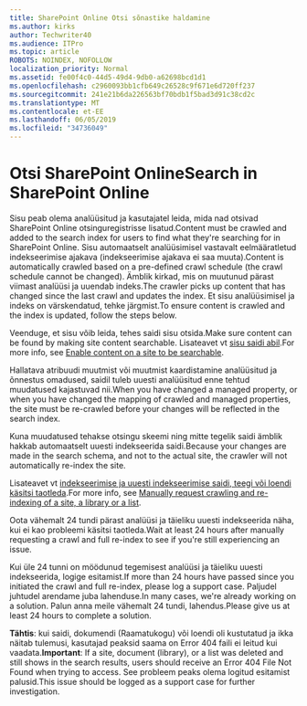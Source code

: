 ```yaml
---
title: SharePoint Online Otsi sõnastike haldamine
ms.author: kirks
author: Techwriter40
ms.audience: ITPro
ms.topic: article
ROBOTS: NOINDEX, NOFOLLOW
localization_priority: Normal
ms.assetid: fe00f4c0-44d5-49d4-9db0-a62698bcd1d1
ms.openlocfilehash: c2960093bb1cfb649c26528c9f671e6d720ff237
ms.sourcegitcommit: 241e21b6da226563bf70bdb1f5bad3d91c38cd2c
ms.translationtype: MT
ms.contentlocale: et-EE
ms.lasthandoff: 06/05/2019
ms.locfileid: "34736049"
---
```

# <a name="search-in-sharepoint-online"></a><span data-ttu-id="2c72e-102">Otsi SharePoint Online</span><span class="sxs-lookup"><span data-stu-id="2c72e-102">Search in SharePoint Online</span></span>

<span data-ttu-id="2c72e-103">Sisu peab olema analüüsitud ja kasutajatel leida, mida nad otsivad SharePoint Online otsinguregistrisse lisatud.</span><span class="sxs-lookup"><span data-stu-id="2c72e-103">Content must be crawled and added to the search index for users to find what they're searching for in SharePoint Online.</span></span> <span data-ttu-id="2c72e-104">Sisu automaatselt analüüsimisel vastavalt eelmääratletud indekseerimise ajakava (indekseerimise ajakava ei saa muuta).</span><span class="sxs-lookup"><span data-stu-id="2c72e-104">Content is automatically crawled based on a pre-defined crawl schedule (the crawl schedule cannot be changed).</span></span> <span data-ttu-id="2c72e-105">Ämblik kirkad, mis on muutunud pärast viimast analüüsi ja uuendab indeks.</span><span class="sxs-lookup"><span data-stu-id="2c72e-105">The crawler picks up content that has changed since the last crawl and updates the index.</span></span> <span data-ttu-id="2c72e-106">Et sisu analüüsimisel ja indeks on värskendatud, tehke järgmist.</span><span class="sxs-lookup"><span data-stu-id="2c72e-106">To ensure content is crawled and the index is updated, follow the steps below.</span></span>

<span data-ttu-id="2c72e-107">Veenduge, et sisu võib leida, tehes saidi sisu otsida.</span><span class="sxs-lookup"><span data-stu-id="2c72e-107">Make sure content can be found by making site content searchable.</span></span> <span data-ttu-id="2c72e-108">Lisateavet vt [sisu saidi abil](https://docs.microsoft.com/en-us/sharepoint/make-site-content-searchable).</span><span class="sxs-lookup"><span data-stu-id="2c72e-108">For more info, see [Enable content on a site to be searchable](https://docs.microsoft.com/en-us/sharepoint/make-site-content-searchable).</span></span>

<span data-ttu-id="2c72e-109">Hallatava atribuudi muutmist või muutmist kaardistamine analüüsitud ja õnnestus omadused, saidil tuleb uuesti analüüsitud enne tehtud muudatused kajastuvad nii.</span><span class="sxs-lookup"><span data-stu-id="2c72e-109">When you have changed a managed property, or when you have changed the mapping of crawled and managed properties, the site must be re-crawled before your changes will be reflected in the search index.</span></span> 

<span data-ttu-id="2c72e-110">Kuna muudatused tehakse otsingu skeemi ning mitte tegelik saidi ämblik hakkab automaatselt uuesti indekseerida saidi.</span><span class="sxs-lookup"><span data-stu-id="2c72e-110">Because your changes are made in the search schema, and not to the actual site, the crawler will not automatically re-index the site.</span></span> 

<span data-ttu-id="2c72e-111">Lisateavet vt [indekseerimise ja uuesti indekseerimise saidi, teegi või loendi käsitsi taotleda](https://docs.microsoft.com/en-us/sharepoint/crawl-site-conten).</span><span class="sxs-lookup"><span data-stu-id="2c72e-111">For more info, see [Manually request crawling and re-indexing of a site, a library or a list](https://docs.microsoft.com/en-us/sharepoint/crawl-site-conten).</span></span>

 <span data-ttu-id="2c72e-112">Oota vähemalt 24 tundi pärast analüüsi ja täieliku uuesti indekseerida näha, kui ei kao probleemi käsitsi taotleda.</span><span class="sxs-lookup"><span data-stu-id="2c72e-112">Wait at least 24 hours after manually requesting a crawl and full re-index to see if you're still experiencing an issue.</span></span> 

<span data-ttu-id="2c72e-113">Kui üle 24 tunni on möödunud tegemisest analüüsi ja täieliku uuesti indekseerida, logige esitamist.</span><span class="sxs-lookup"><span data-stu-id="2c72e-113">If more than 24 hours have passed since you initiated the crawl and full re-index, please log a support case.</span></span> <span data-ttu-id="2c72e-114">Paljudel juhtudel arendame juba lahenduse.</span><span class="sxs-lookup"><span data-stu-id="2c72e-114">In many cases, we're already working on a solution.</span></span> <span data-ttu-id="2c72e-115">Palun anna meile vähemalt 24 tundi, lahendus.</span><span class="sxs-lookup"><span data-stu-id="2c72e-115">Please give us at least 24 hours to complete a solution.</span></span>

<span data-ttu-id="2c72e-116">**Tähtis**: kui saidi, dokumendi (Raamatukogu) või loendi oli kustutatud ja ikka näitab tulemusi, kasutajad peaksid saama on Error 404 faili ei leitud kui vaadata.</span><span class="sxs-lookup"><span data-stu-id="2c72e-116">**Important**: If a site, document (library), or a list was deleted and still shows in the search results, users should receive an Error 404 File Not Found when trying to access.</span></span> <span data-ttu-id="2c72e-117">See probleem peaks olema logitud esitamist palusid.</span><span class="sxs-lookup"><span data-stu-id="2c72e-117">This issue should be logged as a support case for further investigation.</span></span> 



